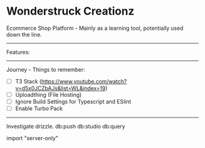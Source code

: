# Wonderstruck Creationz

Ecommerce Shop Platform - Mainly as a learning tool, potentially used down the line.

---

Features:

---

Journey - Things to remember:

- [ ] T3 Stack (https://www.youtube.com/watch?v=d5x0JCZbAJs&list=WL&index=19)
- [ ] Uploadthing (File Hosting)
- [ ] Ignore Build Settings for Typescript and ESlint
- [ ] Enable Turbo Pack

---

Investigate drizzle.
db:push
db:studio
db:query

import "server-only"
